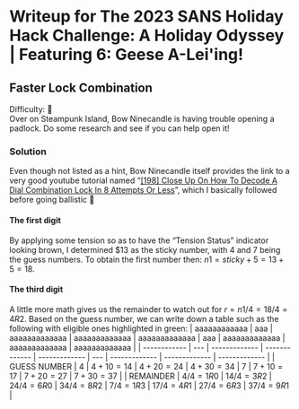 # Writeup for The 2023 SANS Holiday Hack Challenge: A Holiday Odyssey \| Featuring 6: Geese A-Lei'ing!
## Faster Lock Combination
Difficulty: :christmas_tree:   
Over on Steampunk Island, Bow Ninecandle is having trouble opening a padlock. Do some research and see if you can help open it!

### Solution
Even though not listed as a hint, Bow Ninecandle itself provides the link to a very good youtube tutorial named “[\[198\] Close Up On How To Decode A Dial Combination Lock In 8 Attempts Or Less](https://www.youtube.com/watch?v=27rE5ZvWLU0)”, which I basically followed before going ballistic 🙂

#### The first digit
By applying some tension so as to have the “Tension Status” indicator looking brown, I determined $13 as the sticky number, with $4$ and $7$ being the guess numbers. To obtain the first number then: $n1 = sticky + 5 = 13 + 5 = 18$.

#### The third digit
A little more math gives us the remainder to watch out for $r = n1 / 4 = 18 / 4 = 4 R 2$. Based on the guess number, we can write down a table such as the following with eligible ones highlighted in green:
| aaaaaaaaaaaa | aaa | aaaaaaaaaaaaa | aaaaaaaaaaaaa | aaaaaaaaaaaaa | aaa | aaaaaaaaaaaaa | aaaaaaaaaaaaa | aaaaaaaaaaaaa |
| ------------ | --- | ------------- | ------------- | ------------- | --- | ------------- | ------------- | ------------- |
| GUESS NUMBER | $4$ | $4 + 10 = 14$ | $4 + 20 = 24$ | $4 + 30 = 34$ | $7$ | $7 + 10 = 17$ | $7 + 20 = 27$ | $7 + 30 = 37$ |
| REMAINDER | $4 / 4 = 1 R 0$ | $14 / 4 = 3 R 2$ | $24 / 4 = 6 R 0$ | $34 / 4 = 8 R 2$ | $7 / 4 = 1 R 3$ | $17 / 4 = 4 R 1$ | $27 / 4 = 6 R 3$ | $37 / 4 = 9 R 1$ |